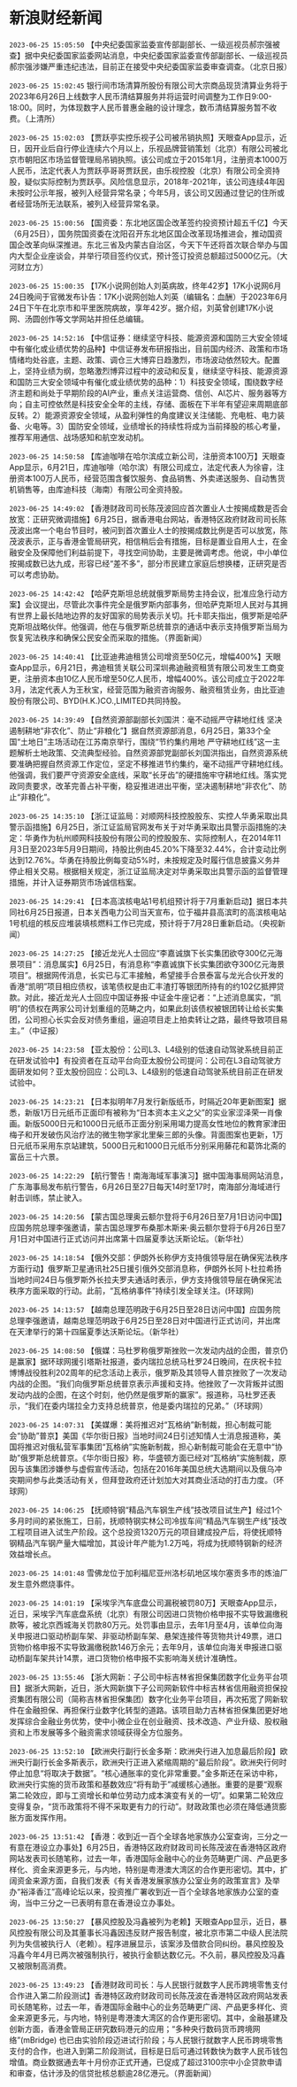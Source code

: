 # 新浪财经新闻
`2023-06-25 15:05:50` 【中央纪委国家监委宣传部副部长、一级巡视员郝宗强被查】据中央纪委国家监委网站消息，中央纪委国家监委宣传部副部长、一级巡视员郝宗强涉嫌严重违纪违法，目前正在接受中央纪委国家监委审查调查。（北京日报）

`2023-06-25 15:02:45` 银行间市场清算所股份有限公司大宗商品现货清算业务将于2023年6月26日上线数字人民币清结算服务并将运营时间调整为工作日9:00-18:00。同时，为体现数字人民币普惠金融的设计理念，数币清结算服务暂不收费。（上清所）

`2023-06-25 15:02:03` 【贾跃亭实控乐视子公司被吊销执照】天眼查App显示，近日，因开业后自行停业连续六个月以上，乐视品牌营销策划（北京）有限公司被北京市朝阳区市场监督管理局吊销执照。该公司成立于2015年1月，注册资本1000万人民币，法定代表人为贾跃亭哥哥贾跃民，由乐视控股（北京）有限公司全资持股，疑似实际控制为贾跃亭。风险信息显示，2018年-2021年，该公司连续4年因未按时公示年报，被列入经营异常名录；今年5月，该公司又因通过登记的住所或者经营场所无法联系，被列入经营异常名录。

`2023-06-25 15:00:56` 【国资委：东北地区国企改革签约投资预计超五千亿】今天（6月25日），国务院国资委在沈阳召开东北地区国企改革现场推进会，推动国资国企改革向纵深推进。东北三省及内蒙古自治区，今天下午还将首次联合举办与国内大型企业座谈会，并举行项目签约仪式，预计签订投资总额超过5000亿元。（大河财立方）

`2023-06-25 15:00:35` 【17K小说网创始人刘英病故，终年42岁】17K小说网6月24日晚间于官微发布讣告：17K小说网创始人刘英（编辑名：血酬）于2023年6月24日下午在北京市和平里医院病故，享年42岁。据介绍，刘英曾创建17K小说网、汤圆创作等文学网站并担任总编辑。

`2023-06-25 14:52:16` 【中信证券：继续坚守科技、能源资源和国防三大安全领域中有催化或业绩优势的品种】中信证券发布研报指出，目前国内经济、政策和市场情绪均处谷底，主题、政策、调仓三大博弈日趋激烈，市场波动依然较大。配置上，坚持业绩为纲，忽略激烈博弈过程中的波动和反复，继续坚守科技、能源资源和国防三大安全领域中有催化或业绩优势的品种：1）科技安全领域，围绕数字经济主题和尚处于早期阶段的AI产业，重点关注运营商、信创、AI芯片、服务器等方向；自主可控依然是科技安全全年的主线，存储、面板在下半年有望迎来周期底部反转。2）能源资源安全领域，从盈利弹性的角度建议关注储能、充电桩、电力装备、火电等。3）国防安全领域，业绩增长的持续性将成为当前择股的核心考量，推荐军用通信、战场感知和航空发动机。

`2023-06-25 14:50:58` 【库迪咖啡在哈尔滨成立新公司，注册资本100万】天眼查App显示，6月21日，库迪咖啡（哈尔滨）有限公司成立，法定代表人为徐睿，注册资本100万人民币，经营范围含餐饮服务、食品销售、外卖递送服务、自动售货机销售等，由库迪科技（海南）有限公司全资持股。

`2023-06-25 14:49:02` 【香港财政司司长陈茂波回应首次置业人士按揭成数是否会放宽：正研究微调措施】6月25日，据香港电台网站，香港特区政府财政司司长陈茂波出席一个电台节目时，被问到首次置业人士的按揭成数比例是否可以放宽，陈茂波表示，正与香港金管局研究，相信稍后会有措施，目标是置业自用人士，在金融安全及保障他们利益前提下，寻找空间协助，主要是微调考虑。他说，中小单位按揭成数已达九成，形容已经“差不多”，部分巿民建立家庭后想换楼，正研究是否可以考虑协助。

`2023-06-25 14:42:42` 【哈萨克斯坦总统就俄罗斯局势主持会议，批准应急行动方案】会议提出，尽管此次事件完全是俄罗斯内部事务，但哈萨克斯坦人民对与其拥有世界上最长陆地边界的友好国家的局势表示关切。托卡耶夫指出，俄罗斯是哈萨克斯坦战略伙伴。他强调，他在与俄罗斯总统普京的通话中表示支持俄罗斯当局为恢复宪法秩序和确保公民安全而采取的措施。（界面新闻）

`2023-06-25 14:40:41` 【比亚迪弗迪租赁公司增资至50亿元，增幅400%】天眼查App显示，6月21日，弗迪租赁关联公司深圳弗迪融资租赁有限公司发生工商变更，注册资本由10亿人民币增至50亿人民币，增幅400%。该公司成立于2022年3月，法定代表人为王秋宝，经营范围为融资咨询服务、融资租赁业务，由比亚迪股份有限公司、BYD(H.K.)CO.,LIMITED共同持股。

`2023-06-25 14:39:49` 【自然资源部副部长刘国洪：毫不动摇严守耕地红线 坚决遏制耕地“非农化”、防止“非粮化”】据自然资源部消息，6月25日，第33个全国“土地日”主场活动在江苏南京举行，围绕“节约集约用地 严守耕地红线”这一主题解析土地政策、交流典型经验。自然资源部党副部长刘国洪指出，自然资源系统要准确把握自然资源工作定位，坚定不移推进节约集约，毫不动摇严守耕地红线。他强调，我们要严守资源安全底线，采取“长牙齿”的硬措施牢守耕地红线。落实党政同责要求，改革完善占补平衡，稳妥推进进出平衡，坚决遏制耕地“非农化”、防止“非粮化”。

`2023-06-25 14:35:10` 【浙江证监局：对顺网科技控股股东、实控人华勇采取出具警示函措施】6月25日，浙江证监局官网发布关于对华勇采取出具警示函措施的决定：华勇作为杭州顺网科技股份有限公司的控股股东、实际控制人，在2014年11月3日至2023年5月9日期间，持股比例由45.20%下降至32.44%，合计变动比例达到12.76%。华勇在持股比例每变动5%时，未按规定及时履行信息披露义务并停止相关交易。根据相关规定，浙江证监局决定对华勇采取出具警示函的监督管理措施，并计入证券期货市场诚信档案。

`2023-06-25 14:29:41` 【日本高滨核电站1号机组预计将于7月重新启动】据日本共同社6月25日报道，日本关西电力公司当天宣布，位于福井县高滨町的高滨核电站1号机组的核反应堆装填核燃料工作已完成，预计将于7月28日重新启动。（央视新闻）

`2023-06-25 14:27:25` 【接近龙光人士回应“李嘉诚旗下长实集团欲夺300亿元海景项目”：消息属实】6月25日，有消息称“李嘉诚旗下长实集团欲夺300亿元海景项目”。根据网传消息，长实已与汇丰接触，希望接手合景泰富与龙光合伙开发的香港“凯明”项目相应债权，该笔债权是由汇丰渣打等银团所持有的约102亿抵押贷款。对此，接近龙光人士回应中国证券报·中证金牛座记者：“上述消息属实，“凯明”的债权在两家公司计划重组的范畴之内，如果此刻该债权被银团转让给长实集团，公司担心长实会反对债务重组，逼迫项目走上拍卖转让之路，最终导致项目易主。”（中证报）

`2023-06-25 14:23:58` 【亚太股份：公司L3、L4级别的低速自动驾驶系统目前正在研发试验中】有投资者在互动平台向亚太股份公司提问：公司在L3自动驾驶方面研发如何？亚太股份回应：公司L3、L4级别的低速自动驾驶系统目前正在研发试验中。

`2023-06-25 14:23:21` 【日本拟明年7月发行新版纸币，时隔近20年更新图案】据悉，新版1万日元纸币正面印有被称为“日本资本主义之父”的实业家涩泽荣一肖像画。新版5000日元和1000日元纸币正面分别采用竭力提高女性地位的教育家津田梅子和开发破伤风治疗法的微生物学家北里柴三郎的头像。背面图案也更新，1万日元纸币采用东京站建筑，5000日元和1000日元纸币分别采用藤花和葛饰北斋的富岳三十六景。

`2023-06-25 14:22:29` 【航行警告！南海海域军事演习】据中国海事局网站消息，广东海事局发布航行警告，6月26日至27日每天14时至17时，南海部分海域进行射击训练，禁止驶入。

`2023-06-25 14:20:56` 【蒙古国总理奥云额尔登将于6月26日至7月1日访问中国】应国务院总理李强邀请，蒙古国总理罗布桑那木斯来·奥云额尔登将于6月26日至7月1日对中国进行正式访问并出席第十四届夏季达沃斯论坛。（新华社）

`2023-06-25 14:18:54` 【俄外交部：伊朗外长称伊方支持俄领导层在确保宪法秩序方面行动】俄罗斯卫星通讯社25日援引俄外交部消息称，伊朗外长阿卜杜拉希扬当地时间24日与俄罗斯外长拉夫罗夫通话时表示，伊方支持俄领导层在确保宪法秩序方面采取的行动。此前，“瓦格纳事件”持续引发全球关注。(环球网)

`2023-06-25 14:13:57` 【越南总理范明政于6月25日至28日访问中国】应国务院总理李强邀请，越南总理范明政于6月25日至28日对中国进行正式访问，并出席在天津举行的第十四届夏季达沃斯论坛。（新华社）

`2023-06-25 14:08:50` 【俄媒：马杜罗称俄罗斯挫败一次发动内战的企图，普京仍是赢家】据环球网援引塔斯社报道，委内瑞拉总统马杜罗24日晚间，在庆祝卡拉博博战役胜利202周年的纪念活动上表示，俄罗斯及其领导人普京挫败了一次发动内战的企图。“我们向俄罗斯总统普京表示声援和支持。他挫败了一次背叛并试图发动内战的企图，在这个时刻，他仍然是俄罗斯的赢家”。报道称，马杜罗还表示，“我们在委内瑞拉全力支持总统普京，他是委内瑞拉的兄弟。”（环球网）

`2023-06-25 14:07:31` 【美媒爆：美将推迟对“瓦格纳”新制裁，担心制裁可能会“协助”普京】美国《华尔街日报》当地时间24日引述知情人士消息报道称，美国将推迟对俄私营军事集团“瓦格纳”实施新制裁，担心新制裁可能会在无意中“协助”俄罗斯总统普京。《华尔街日报》称，华盛顿方面已经对“瓦格纳”实施制裁，原因与该集团涉嫌参与虚假宣传活动，包括在2016年美国总统大选期间以及俄乌冲突期间参与此类活动有关，但拜登政府还计划加大对其商业活动的打击力度。（环球网）

`2023-06-25 14:06:25` 【抚顺特钢“精品汽车钢生产线”技改项目试生产】经过1个多月时间的紧张施工，日前，抚顺特钢实林公司冷拔车间“精品汽车钢生产线”技改工程项目进入试生产阶段。这个总投资1320万元的项目建成投产后，将使抚顺特钢精品汽车钢产量大幅增加，其设计年产能为1.2万吨，将成为抚顺特钢新的经济效益增长点。

`2023-06-25 14:01:48` 雪佛龙位于加利福尼亚州洛杉矶地区埃尔塞贡多市的炼油厂发生意外燃烧事件。

`2023-06-25 14:01:19` 【采埃孚汽车底盘公司漏税被罚80万】天眼查App显示，近日，采埃孚汽车底盘系统（北京）有限公司因进口货物价格申报不实导致漏缴税款等，被北京西城海关罚款80万元。处罚事由显示，去年1月至4月，该单位向海关申报进口驱动桥副车架、非驱动桥副车架、悬架连接件等货物共计49票，进口货物价格申报不实导致漏缴税款146万余元；去年9月，该单位向海关申报进口驱动桥副车架共计14票，进口货物价格申报不实影响海关统计准确性。

`2023-06-25 13:55:46` 【浙大网新：子公司中标吉林省担保集团数字化业务平台项目】据浙大网新，近日，浙大网新旗下子公司网新软件中标吉林省信用融资担保投资集团有限公司（简称吉林省担保集团）数字化业务平台项目，再次拓宽了网新软件在金融担保、再担保行业数字化转型的道路。该项目助力吉林省担保集团更好地发挥综合金融业务优势，使中小微企业在创业融资、技术改造、产业升级、股权融资和上市发展等多个融资需求领域获得全方位服务。

`2023-06-25 13:52:10` 【欧洲央行副行长金多斯：欧洲央行进入加息最后阶段】欧洲央行副行长金多斯表示，欧洲央行正进入紧缩周期的“最后阶段”。欧洲央行何时停止加息“将取决于数据”。“核心通胀率的变化非常重要。”金多斯还在采访中称，欧洲央行实施的货币政策和基数效应“将有助于”减缓核心通胀。重要的是要“观察第二轮效应，即与工资增长和单位劳动力成本演变有关的一切”。如果第二轮效应变得复杂，“货币政策将不得不采取更有力的行动”。财政政策也必须在降低通货膨胀方面发挥作用。

`2023-06-25 13:51:42` 【香港：收到近一百个全球各地家族办公室查询，三分之一有意在港设立办事处】6月25日，香港特区政府财政司司长陈茂波在香港特区政府网站发表司长随笔称，过去一年，香港国际金融中心的业务范畴更广阔、产品更多样化、资金来源更多元，与内地，特别是粤港澳大湾区的合作更形密切。其中，扩阔资金来源方面，自我们发表《有关香港发展家族办公室业务的政策宣言》及举办“裕泽香江”高峰论坛以来，投资推广署收到近一百个全球各地家族办公室的查询，当中三分之一已表明有意在香港设立办事处。

`2023-06-25 13:50:27` 【暴风控股及冯鑫被列为老赖】天眼查App显示，近日，暴风控股有限公司及其董事长冯鑫因违反财产报告制度，被北京市第二中级人民法院列为失信被执行人（老赖）。程序进展显示，该案涉及借款合同纠纷。暴风控股及冯鑫今年4月已两次被强制执行，被执行金额达数亿元。不久前，暴风控股及冯鑫又被限制高消费。

`2023-06-25 13:49:23` 【香港财政司司长：与人民银行就数字人民币跨境零售支付合作进入第二阶段测试】香港特区政府财政司司长陈茂波在香港特区政府网站发表司长随笔称，过去一年，香港国际金融中心的业务范畴更广阔、产品更多样化、资金来源更多元，与内地，特别是粤港澳大湾区的合作更形密切。其中，金融基建及创新方面，香港金管局正研究数码港元的应用；“多种央行数码货币跨境网络”(mBridge) 也已由实验阶段迈进试行阶段；与人民银行就数字人民币跨境零售支付的合作，也进入到第二阶段测试，目标是日后可通过转数快为数字人民币钱包增值。商业数据通去年十月份亦正式开通，已促成了超过3100宗中小企贷款申请和审查，估计涉及的信贷批核总额逾28亿港元。（界面新闻）

